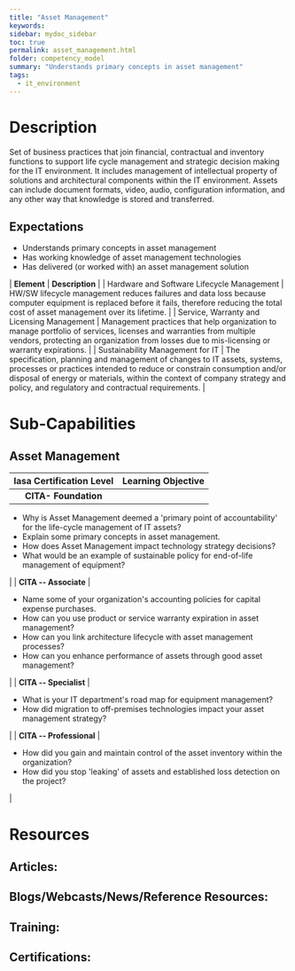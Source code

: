 ```yaml
---
title: "Asset Management"
keywords: 
sidebar: mydoc_sidebar
toc: true
permalink: asset_management.html
folder: competency_model
summary: "Understands primary concepts in asset management"
tags: 
  - it_environment
---
```


# Description

Set of business practices that join financial, contractual and inventory functions to support life cycle management and strategic decision making for the IT environment. It includes management of intellectual property of solutions and architectural components within the IT environment. Assets can include document formats, video, audio, configuration information, and any other way that knowledge is stored and transferred.

## **Expectations**

-   Understands primary concepts in asset management
-   Has working knowledge of asset management technologies
-   Has delivered (or worked with) an asset management solution

| **Element** | **Description** |
| Hardware and Software Lifecycle Management | HW/SW lifecycle management reduces failures and data loss because computer equipment is replaced before it fails, therefore reducing the total cost of asset management over its lifetime. |
| Service, Warranty and Licensing Management | Management practices that help organization to manage portfolio of services, licenses and warranties from multiple vendors, protecting an organization from losses due to mis-licensing or warranty expirations. |
| Sustainability Management for IT | The specification, planning and management of changes to IT assets, systems, processes or practices intended to reduce or constrain consumption and/or disposal of energy or materials, within the context of company strategy and policy, and regulatory and contractual requirements. |

# Sub-Capabilities


## **Asset Management**

| **Iasa Certification Level** | **Learning Objective** |
| :-: | :-: |
| **CITA- Foundation** |

-   Why is Asset Management deemed a 'primary point of accountability' for the life-cycle management of IT assets?
-   Explain some primary concepts in asset management.
-   How does Asset Management impact technology strategy decisions?
-   What would be an example of sustainable policy for end-of-life management of equipment?

 |
| **CITA -- Associate** |

-   Name some of your organization's accounting policies for capital expense purchases.
-   How can you use product or service warranty expiration in asset management?
-   How can you link architecture lifecycle with asset management processes?
-   How can you enhance performance of assets through good asset management?

 |
| **CITA -- Specialist** |

-   What is your IT department's road map for equipment management?
-   How did migration to off-premises technologies impact your asset management strategy?

 |
| **CITA -- Professional** |

-   How did you gain and maintain control of the asset inventory within the organization?
-   How did you stop 'leaking' of assets and established loss detection on the project?

 |

# Resources


## **Articles:**

## **Blogs/Webcasts/News/Reference Resources:**

## **Training:**

## **Certifications:**

